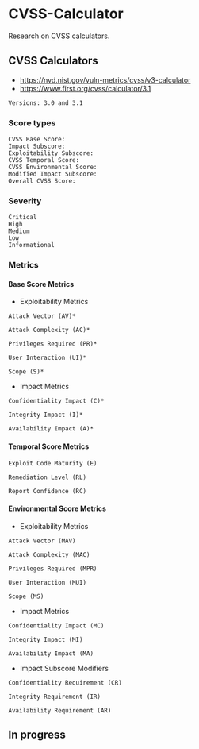 # CVSS-Calculator
Research on CVSS calculators.
## CVSS Calculators
* https://nvd.nist.gov/vuln-metrics/cvss/v3-calculator
* https://www.first.org/cvss/calculator/3.1
```
Versions: 3.0 and 3.1
```
### Score types
```
CVSS Base Score:
Impact Subscore:
Exploitability Subscore:
CVSS Temporal Score:
CVSS Environmental Score:
Modified Impact Subscore:
Overall CVSS Score:
```
### Severity
```
Critical
High
Medium
Low
Informational
```
### Metrics
#### Base Score Metrics
* Exploitability Metrics
```
Attack Vector (AV)*
```
```
Attack Complexity (AC)*
```
```
Privileges Required (PR)*
```
```
User Interaction (UI)*
```
```
Scope (S)*
```
* Impact Metrics
```
Confidentiality Impact (C)*
```
```
Integrity Impact (I)*
```
```
Availability Impact (A)*
```
#### Temporal Score Metrics
```
Exploit Code Maturity (E)
```
```
Remediation Level (RL)
```
```
Report Confidence (RC)
```
#### Environmental Score Metrics
* Exploitability Metrics
```
Attack Vector (MAV)
```
```
Attack Complexity (MAC)
```
```
Privileges Required (MPR)
```
```
User Interaction (MUI)
```
```
Scope (MS)
```
* Impact Metrics
```
Confidentiality Impact (MC)
```
```
Integrity Impact (MI)
```
```
Availability Impact (MA)
```
* Impact Subscore Modifiers
```
Confidentiality Requirement (CR)
```
```
Integrity Requirement (IR)
```
```
Availability Requirement (AR)
```
## In progress
